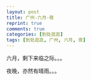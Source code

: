 ```yaml
---
layout: post
title: 广州-六月-夜
reprint: true
comments: true
categories: [到处逛逛]
tags: [到处逛逛, 广州, 六月, 夜]
---
```


六月，剩下来临之际。。。

夜晚，亦然有晴雨。。。

<script>
    photos=[
        ["http://of74i8aex.bkt.clouddn.com/images/20170513/DSC05977.jpg", "", "75%"],
        ["http://of74i8aex.bkt.clouddn.com/images/20170513/DSC05984.jpg", "", "75%"],
        ["http://of74i8aex.bkt.clouddn.com/images/20170513/DSC05988.jpg", "", "75%"],
        ["http://of74i8aex.bkt.clouddn.com/images/20170513/DSC05990.jpg", "", "75%"],
        ["http://of74i8aex.bkt.clouddn.com/images/20170513/DSC05993.jpg", "", "75%"],
        ["http://of74i8aex.bkt.clouddn.com/images/20170513/DSC05997.jpg", "", "75%"],
        ["http://of74i8aex.bkt.clouddn.com/images/20170513/DSC06002.jpg", "", "75%"],
        ["http://of74i8aex.bkt.clouddn.com/images/20170513/DSC06003.jpg", "", "75%"],
        ["http://of74i8aex.bkt.clouddn.com/images/20170513/DSC06004.jpg", "", "75%"],
        ["http://of74i8aex.bkt.clouddn.com/images/20170550/DSC06152.jpg", "", "75%"],
        ["http://of74i8aex.bkt.clouddn.com/images/20170550/DSC06154.jpg", "", "75%"],
        ["http://of74i8aex.bkt.clouddn.com/images/20170550/DSC06161.jpg", "", "75%"],
        ["http://of74i8aex.bkt.clouddn.com/images/20170550/DSC06165.jpg", "", "75%"],
        ["http://of74i8aex.bkt.clouddn.com/images/20170550/DSC06166.jpg", "", "75%"],
        ["http://of74i8aex.bkt.clouddn.com/images/20170603/DSC06167.jpg", "", "75%"],
        ["http://of74i8aex.bkt.clouddn.com/images/20170604/DSC06176.jpg", "", "75%"],
        ["http://of74i8aex.bkt.clouddn.com/images/20170604/DSC06180.jpg", "", "75%"],
        ["http://of74i8aex.bkt.clouddn.com/images/20170604/DSC06181.jpg", "", "75%"],
        ["http://of74i8aex.bkt.clouddn.com/images/20170604/DSC06192.jpg", "", "75%"],
        ["http://of74i8aex.bkt.clouddn.com/images/20170604/DSC06198.jpg", "", "75%"],
        ["http://of74i8aex.bkt.clouddn.com/images/20170604/DSC06200.jpg", "", "75%"],
        ["http://of74i8aex.bkt.clouddn.com/images/20170604/DSC06201.jpg", "", "75%"],
        ["http://of74i8aex.bkt.clouddn.com/images/20170604/DSC06204.jpg", "", "75%"],
        ["http://of74i8aex.bkt.clouddn.com/images/20170604/DSC06206.jpg", "", "75%"],
        ["http://of74i8aex.bkt.clouddn.com/images/20170604/DSC06207.jpg", "", "75%"],
        ["http://of74i8aex.bkt.clouddn.com/images/20170604/DSC06218.jpg", "", "75%"],
        ["http://of74i8aex.bkt.clouddn.com/images/20170604/DSC06221.jpg", "", "75%"],
        ["http://of74i8aex.bkt.clouddn.com/images/20170604/DSC06222.jpg", "", "75%"],
        ["http://of74i8aex.bkt.clouddn.com/images/20170604/DSC06224.jpg", "", "75%"],
        ["http://of74i8aex.bkt.clouddn.com/images/20170605/DSC06228.jpg", "", "75%"],
        ["http://of74i8aex.bkt.clouddn.com/images/20170605/DSC06229.jpg", "", "75%"],
        ["http://of74i8aex.bkt.clouddn.com/images/20170605/DSC06230.jpg", "", "75%"],
        ["http://of74i8aex.bkt.clouddn.com/images/20170605/DSC06231.jpg", "", "75%"],
        ["http://of74i8aex.bkt.clouddn.com/images/20170605/DSC06236.jpg", "", "75%"],
        ["http://of74i8aex.bkt.clouddn.com/images/20170605/DSC06238.jpg", "", "75%"],
        ["http://of74i8aex.bkt.clouddn.com/images/20170605/DSC06248.jpg", "", "75%"],
        ["http://of74i8aex.bkt.clouddn.com/images/20170605/DSC06251.jpg", "", "75%"],
        ["http://of74i8aex.bkt.clouddn.com/images/20170605/DSC06252.jpg", "", "75%"],
        ["http://of74i8aex.bkt.clouddn.com/images/20170605/DSC06253.jpg", "", "75%"],
        ["http://of74i8aex.bkt.clouddn.com/images/20170605/DSC06254.jpg", "", "75%"],
        ["http://of74i8aex.bkt.clouddn.com/images/20170611/DSC06256.jpg", "", "75%"],
        ["http://of74i8aex.bkt.clouddn.com/images/20170616/DSC06268.jpg", "", "75%"],
        ["http://of74i8aex.bkt.clouddn.com/images/20170616/DSC06270.jpg", "", "75%"],
        ["http://of74i8aex.bkt.clouddn.com/images/20170616/DSC06284.jpg", "", "75%"],
        ["http://of74i8aex.bkt.clouddn.com/images/20170616/DSC06304.jpg", "", "75%"],
        ["http://of74i8aex.bkt.clouddn.com/images/20170616/DSC06318.jpg", "", "75%"],
        ["http://of74i8aex.bkt.clouddn.com/images/20170616/DSC06325.jpg", "", "75%"],
        ["http://of74i8aex.bkt.clouddn.com/images/20170616/DSC06333.jpg", "", "75%"],
        ["http://of74i8aex.bkt.clouddn.com/images/20170618/DSC06392.jpg", "", "75%"]
    ];
    for (var i=0; i<photos.length; i++)
    {
        document.write("<figure><a href=" + photos[i][0] + " target=_blank>")
        document.write("<img src=" + photos[i][0] + " alt=" + photos[i][1] + " width=" + photos[i][2] + ">")
        document.write("</a></figure>")
        if (photos[i].length > 3)
            document.write(photos[i][3] + "<br><br>")
        else
            document.write(photos[i][1] + "<br><br>")
    }
</script>
